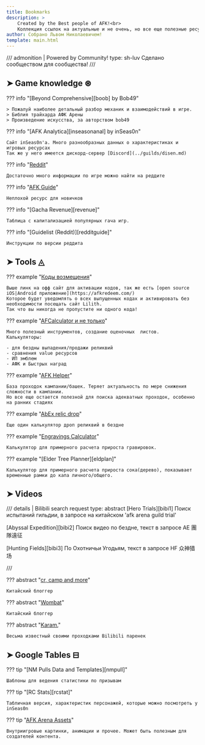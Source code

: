 ```yaml
---
title: Bookmarks
description: >
    Created by the Best people of AFK!<br>
    Коллекция ссылок на актуальные и не очень, но все еще полезные ресурсы по АФК Арене
author: Собрано Львом Николаевичем!
template: main.html
---
```


<!-- prettier-ignore -->
/// admonition | Powered by Community!
    type: sh-luv
Сделано сообществом для сообщества!
///

## ➤ Game knowledge ⊛

??? info "[Beyond Comprehensive][boob] by Bob49"

    > Пожалуй наиболее детальный разбор механик и взаимодействий в игре.  
    > Библия трайхарда АФК Арены  
    > Произведение искусства, за авторством bob49

??? info "[AFK Analytica][inseasonanal] by inSeas0n"

    Сайт inSeas0n'a. Много разнообразных данных о характеристиках и игровых ресурсах  
    Так же у него имеется дискорд-сервер [Discord](../guilds/disen.md)

??? info "[Reddit](https://www.reddit.com/r/afkarena)"

    Достаточно много информации по игре можно найти на реддите

??? info "[AFK Guide](https://afk.guide/)"

    Неплохой ресурс для новичков

??? info "[Gacha Revenue][revenue]"

    Таблица с капитализацией популярных гача игр.

??? info "[Guidelist (Reddit)][redditguide]"

    Инструкции по версии реддита

## ➤ Tools ◬

??? example "[Коды возмещения](https://cdkey.lilith.com/afk-global)"

    Выше линк на офф сайт для активации кодов, так же есть [open source iOS|Android приложение](https://afkredeem.com/)  
    Которое будет уведомлять о всех выпущенных кодах и активировать без необходимости посещать сайт Lilith.  
    Так что вы никогда не пропустите ни одного кода!

??? example "[AFCalculator и не только](https://afkalc.com/)"

    Много полезный инструментов, создание оценочных  листов.  
    Калькуляторы:

    - для бездны выпадения/продажи реликвий
    - сравнения value ресурсов
    - ИП эмблем
    - АФК и Быстрых наград

??? example "[AFK Helper](https://afkhelper.nax.is/)"

    База проходок кампании/башек. Теряет актуальность по мере снижения сложности в кампании.  
    Но все еще остается полезной для поиска адекватных проходок, особенно на ранних стадиях

??? example "[AbEx relic drop](https://afk-abyssal.netlify.app/)"

    Еще один калькулятор дроп реликвий в бездне

??? example "[Engravings Calculator](https://akagipanda.github.io/)"

    Калькулятор для примерного расчета прироста гравировок.

??? example "[Elder Tree Planner][eldplan]"

    Калькулятор для примерного расчета прироста сока(дерево), показывает временные рамки до капа личного/общего.

## ➤ Videos

<!-- prettier-ignore -->
/// details | Bilibili search request
    type: abstract
[Hero Trials][bibi1]
Поиск испытаний гильдии, в запросе на китайском 'afk arena guild trial'

[Abyssal Expedition][bibi2]
Поиск видео по бездне, текст в запросе AE 團隊遠征

[Hunting Fields][bibi3]
По Охотничьи Угодьям, текст в запросе HF 众神猎场

///

??? abstract "[cr, camp and more](https://www.youtube.com/channel/UCqXC4sY0uLHke70krnOuBmA)"

    Китайский блоггер

??? abstract "[Wombat](https://www.youtube.com/@Wombat907)"

    Китайский блоггер

??? abstract "[Karam.](https://space.bilibili.com/5482059?from=search&seid=5629209936129208270)"

    Весьма известный своими проходками Bilibili паренек

## ➤ Google Tables ⊟

??? tip "[NM Pulls Data and Templates][nmpull]"

    Шаблоны для ведения статистики по призывам

??? tip "[RC Stats][rcstat]"

    Табличная версия, характеристик персонажей, которые можно посмотреть у inSeas0n

??? tip "[AFK Arena Assets](https://drive.google.com/drive/u/0/folders/1j7Hi-HoKdNjYJIJyq-UEGtIQSgv_tdCo)"

    Внутриигровые картинки, анимации и прочее. Может быть полезным для создателей контента.
